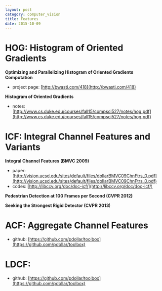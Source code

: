 ```yaml
---
layout: post
category: computer_vision
title: Features
date: 2015-10-09
---
```


# HOG: Histogram of Oriented Gradients

**Optimizing and Parallelizing Histogram of Oriented Gradients Computation**

- project page: [http://bwasti.com/418](http://bwasti.com/418)

**Histogram of Oriented Gradients**

- notes: [http://www.cs.duke.edu/courses/fall15/compsci527/notes/hog.pdf](http://www.cs.duke.edu/courses/fall15/compsci527/notes/hog.pdf)

# ICF: Integral Channel Features and Variants

**Integral Channel Features (BMVC 2009)**

- paper: [http://vision.ucsd.edu/sites/default/files/dollarBMVC09ChnFtrs_0.pdf](http://vision.ucsd.edu/sites/default/files/dollarBMVC09ChnFtrs_0.pdf)
- codes: [http://libccv.org/doc/doc-icf/](http://libccv.org/doc/doc-icf/)

**Pedestrian Detection at 100 Frames per Second (CVPR 2012)**

**Seeking the Strongest Rigid Detector (CVPR 2013)**

# ACF: Aggregate Channel Features

- github: [https://github.com/pdollar/toolbox](https://github.com/pdollar/toolbox)

# LDCF: 

- github: [https://github.com/pdollar/toolbox](https://github.com/pdollar/toolbox)